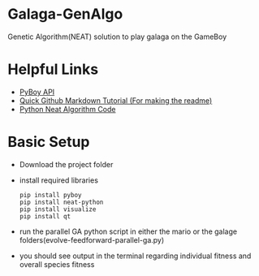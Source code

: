 # Galaga-GenAlgo
Genetic Algorithm(NEAT) solution to play galaga on the GameBoy
# Helpful Links
  * [PyBoy API](https://docs.pyboy.dk/index.html)
  * [Quick Github Markdown Tutorial (For making the readme)](https://docs.pyboy.dk/index.html)
  * [Python Neat Algorithm Code](https://neat-python.readthedocs.io/en/latest/neat_overview.html)
# Basic Setup
  * Download the project folder
  * install required libraries
    
    ```
    pip install pyboy
    pip install neat-python
    pip install visualize
    pip install qt
    ```
  * run the parallel GA python script in either the mario or the galage folders(evolve-feedforward-parallel-ga.py)
  * you should see output in the terminal regarding individual fitness and overall species fitness


